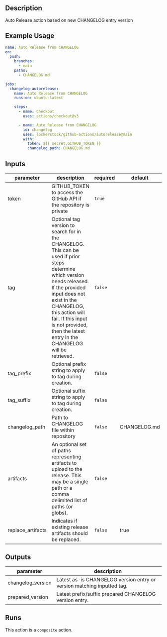 <!-- action-docs-description -->
## Description

Auto Release action based on new CHANGELOG entry version


<!-- action-docs-description -->

## Example Usage

```yaml
name: Auto Release from CHANGELOG
on:
  push:
    branches:
      - main
    paths:
      - CHANGELOG.md

jobs:
  changelog-autorelease:
    name: Auto Release from CHANGELOG
    runs-on: ubuntu-latest

    steps:
      - name: Checkout
        uses: actions/checkout@v3

      - name: Auto Release from CHANGELOG
        id: changelog
        uses: lockerstock/github-actions/autorelease@main
        with:
          token: ${{ secret.GITHUB_TOKEN }}
          changelog_path: CHANGELOG.md
```

<!-- action-docs-inputs -->
## Inputs

| parameter | description | required | default |
| - | - | - | - |
| token | GITHUB_TOKEN to access the GitHub API if the repository is private | `true` |  |
| tag | Optional tag version to search for in the CHANGELOG. This can be used if prior steps determine which version needs released. If the provided input does not exist in the CHANGELOG, this action will fail. If this input is not provided, then the latest entry in the CHANGELOG will be retrieved. | `false` |  |
| tag_prefix | Optional prefix string to apply to tag during creation. | `false` |  |
| tag_suffix | Optional suffix string to apply to tag during creation. | `false` |  |
| changelog_path | Path to CHANGELOG file within repository | `false` | CHANGELOG.md |
| artifacts | An optional set of paths representing artifacts to upload to the release. This may be a single path or a comma delimited list of paths (or globs). | `false` |  |
| replace_artifacts | Indicates if existing release artifacts should be replaced. | `false` | true |



<!-- action-docs-inputs -->

<!-- action-docs-outputs -->
## Outputs

| parameter | description |
| - | - |
| changelog_version | Latest as-is CHANGELOG version entry or version matching inputted tag. |
| prepared_version | Latest prefix/suffix prepared CHANGELOG version entry. |



<!-- action-docs-outputs -->

<!-- action-docs-runs -->
## Runs

This action is a `composite` action.


<!-- action-docs-runs -->
